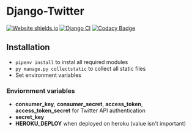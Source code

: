 # Django-Twitter

[![Website shields.io](https://img.shields.io/website-up-down-green-red/http/shields.io.svg)](https://ghoschts-django-twitter.herokuapp.com/)
[![Django CI](https://github.com/GHOSCHT/Django-Twitter/workflows/Django%20CI/badge.svg)](https://github.com/GHOSCHT/Django-Twitter/actions?query=workflow%3A%22Django+CI%22)
[![Codacy Badge](https://app.codacy.com/project/badge/Grade/c5ae7c129cb44bd7be166710410c7e06)](https://www.codacy.com/manual/GHOSCHT/Django-Twitter?utm_source=github.com&utm_medium=referral&utm_content=GHOSCHT/Django-Twitter&utm_campaign=Badge_Grade)

## Installation

-   `pipenv install` to instal all required modules
-   `py manage.py collectstatic` to collect all static files
-   Set environment variables

### Enviornment variables

-   **consumer_key**, **consumer_secret**, **access_token**, **access_token_secret** for Twitter API authentication
-   **secret_key**
-   **HEROKU_DEPLOY** when deployed on heroku (value isn't important)
